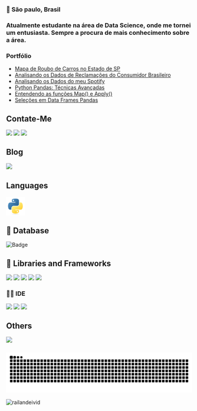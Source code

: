 ### :round_pushpin: São paulo, Brasil

### Atualmente estudante na área de Data Science, onde me tornei um entusiasta. Sempre a procura de mais conhecimento sobre a área.

### **Portfólio**
- [Mapa de Roubo de Carros no Estado de SP](https://github.com/RailanDeivid/Map_Roubo_de_Carro_SP.git)
- [Analisando os Dados de Reclamações do Consumidor Brasileiro](https://github.com/RailanDeivid/EDA_dados_consumidor.git)
- [Analisando os Dados do meu Spotify](https://github.com/RailanDeivid/Analise_dados_meu_spotify) 
- [Python Pandas: Técnicas Avançadas](https://github.com/RailanDeivid/Python_Pandas_Tecnicas_avancadas) 
- [Entendendo as funções Map() e Apply()](https://github.com/RailanDeivid/entendendo_as_funcoes_map_e_Apply) 
- [Seleções em Data Frames Pandas](https://github.com/RailanDeivid/Selecoes-em-DataFrames-pandas) 
## Contate-Me
[![](https://img.shields.io/badge/LinkedIn-0077B5?style=for-the-badge&logo=linkedin&logoColor=white)](https://www.linkedin.com/in/railandeivid/)
[![](https://img.shields.io/badge/Instagram-E4405F?style=for-the-badge&logo=instagram&logoColor=white)](https://www.instagram.com/eae_railan/)
[![](https://img.shields.io/badge/Gmail-D14836?style=for-the-badge&logo=gmail&logoColor=white)](mailto:contato.railandeivid@gmail.com)      
## Blog
[![](https://img.shields.io/badge/Medium-12100E?style=for-the-badge&logo=medium&logoColor=white)](https://railandeivid.medium.com)
## **Languages**  
<img align="center" alt="Railan-Python" height="50" width="50" src="https://raw.githubusercontent.com/devicons/devicon/master/icons/python/python-original.svg">

## **🚀 Database**
![Badge](https://img.shields.io/badge/SQL-%237159c1?style=for-the-badge&logo=SQLite#003B57)

## **🚀 Libraries and Frameworks**
[![](https://img.shields.io/badge/Pandas-2C2D72?style=for-the-badge&logo=pandas&logoColor=white)](#)
[![](https://img.shields.io/badge/Numpy-777BB4?style=for-the-badge&logo=numpy&logoColor=white)](#)
[![](https://img.shields.io/badge/Selenium-43B02A?style=for-the-badge&logo=Selenium&logoColor=white)](#)
[![](https://img.shields.io/badge/Plotly-3F4F75?style=for-the-badge&logo=Plotly#3F4F75&logoColor=white)](#)
[![](https://img.shields.io/badge/Folium-77B829?style=for-the-badge&logo=Folium&logoColor=white)](#)
### **👩‍💻 IDE**
[![](https://img.shields.io/badge/Visual_Studio_Code-0078D4?style=for-the-badge&logo=visual%20studio%20code&logoColor=white)](#)
[![](https://img.shields.io/badge/Colab-F9AB00?style=for-the-badge&logo=googlecolab&color=525252)](#)
[![](https://img.shields.io/badge/Jupyter-F37626.svg?&style=for-the-badge&logo=Jupyter&logoColor=white)](#)
## Others
[![](https://img.shields.io/badge/PowerBI-F2C811?style=for-the-badge&logo=Power%20BI&logoColor=white)](#)
###

![Snake animation](https://github.com/railandeivid/railandeivid/blob/output/github-contribution-grid-snake.svg)
<p align="left"> <img src="https://komarev.com/ghpvc/?username=railandeivid" alt="railandeivid" /> </p>

